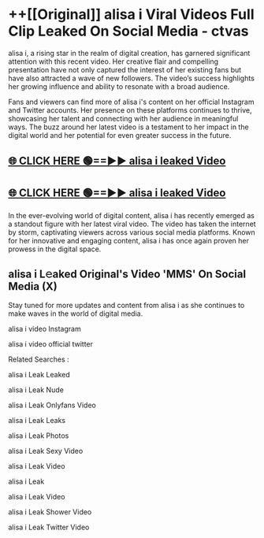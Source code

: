 # ++[[Original]] alisa i Viral Videos Full Clip Leaked On Social Media - ctvas<br>

alisa i, a rising star in the realm of digital creation, has garnered significant attention with this recent video. Her creative flair and compelling presentation have not only captured the interest of her existing fans but have also attracted a wave of new followers. The video’s success highlights her growing influence and ability to resonate with a broad audience.

Fans and viewers can find more of alisa i's content on her official Instagram and Twitter accounts. Her presence on these platforms continues to thrive, showcasing her talent and connecting with her audience in meaningful ways. The buzz around her latest video is a testament to her impact in the digital world and her potential for even greater success in the future.


## [🌐 CLICK HERE 🟢==►► alisa i leaked Video ](https://onlyclips.site?title=alisa_i&ref=git)

## [🌐 CLICK HERE 🟢==►► alisa i leaked Video ](https://onlyclips.site?title=alisa_i&ref=git)


In the ever-evolving world of digital content, alisa i has recently emerged as a standout figure with her latest viral video. The video has taken the internet by storm, captivating viewers across various social media platforms. Known for her innovative and engaging content, alisa i has once again proven her prowess in the digital space.



## alisa i L𝚎aked Original's Video 'MMS' On Social Media (X)


Stay tuned for more updates and content from alisa i as she continues to make waves in the world of digital media.

alisa i video Instagram

alisa i video official twitter


Related Searches :

alisa i Leak Leaked

alisa i Leak Nude

alisa i Leak Onlyfans Video

alisa i Leak Leaks

alisa i Leak Photos

alisa i Leak Sexy Video

alisa i Leak Video

alisa i Leak

alisa i Leak Video

alisa i Leak Shower Video

alisa i Leak Twitter Video

